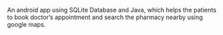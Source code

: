 An android app using SQLite Database and Java, which helps the patients to book doctor’s appointment and search the pharmacy nearby using google maps.
